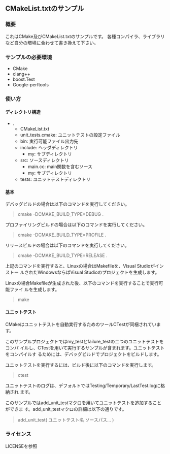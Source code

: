 ## CMakeList.txtのサンプル
### 概要
これはCMake及びCMakeList.txtのサンプルです。
各種コンパイラ、ライブラリなど自分の環境に合わせて書き換えて下さい。


### サンプルの必要環境
- CMake
- clang++
- boost.Test
- Google-perftools


### 使い方
#### ディレクトリ構造
- .
  - CMakeList.txt
  - unit_tests.cmake: ユニットテストの設定ファイル
  - bin: 実行可能ファイル出力先
  - include: ヘッダディレクトリ
    - my: サブディレクトリ
  - src: ソースディレクトリ
    - main.cc: main関数を含むソース
    - my: サブディレクトリ
  - tests: ユニットテストディレクトリ

#### 基本
デバッグビルドの場合は以下のコマンドを実行してください。
> cmake -DCMAKE_BUILD_TYPE=DEBUG .

プロファイリングビルドの場合は以下のコマンドを実行してください。
> cmake -DCMAKE_BUILD_TYPE=PROFILE .

リリースビルドの場合は以下のコマンドを実行してください。
> cmake -DCMAKE_BUILD_TYPE=RELEASE .

上記のコマンドを実行すると、Linuxの場合はMakefileを、Visual Studioがインストー
ルされたWindowsならばVisual Studioのプロジェクトを生成します。

Linuxの場合Makefileが生成された後、以下のコマンドを実行することで実行可能ファイ
ルを生成します。
> make

#### ユニットテスト
CMakeはユニットテストを自動実行するためのツールCTestが同梱されています。

このサンプルプロジェクトではmy_testとfailure_testの二つのユニットテストをコンパ
イルし、CTestを用いて実行するサンプルが含まれます。ユニットテストをコンパイルす
るためには、デバッグビルドでプロジェクトをビルドします。

ユニットテストを実行するには、ビルド後に以下のコマンドを実行します。
> ctest 

ユニットテストのログは、デフォルトではTesting/Temporary/LastTest.logに格納され
ます。

このサンプルではadd_unit_testマクロを用いてユニットテストを追加することができま
す。add_unit_testマクロの詳細は以下の通りです。
> add_unit_test(
>   ユニットテスト名
>   ソースパス...
> )


### ライセンス
LICENSEを参照
